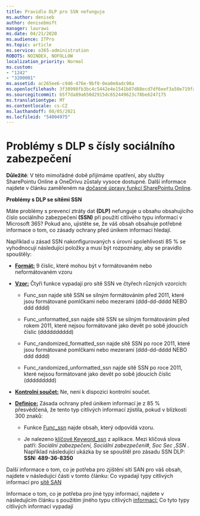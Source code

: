 ```yaml
---
title: Pravidlo DLP pro SSN nefunguje
ms.author: deniseb
author: denisebmsft
manager: laurawi
ms.date: 04/21/2020
ms.audience: ITPro
ms.topic: article
ms.service: o365-administration
ROBOTS: NOINDEX, NOFOLLOW
localization_priority: Normal
ms.custom:
- "1242"
- "3200001"
ms.assetid: ac265ee6-c946-476e-9bf0-0ea0e8adc98a
ms.openlocfilehash: 3f30998fb3bc4c5442e4e1541b87d88ecd7df6eef3a50e719fa5014eb86af39c
ms.sourcegitcommit: b5f7da89a650d2915dc652449623c78be6247175
ms.translationtype: MT
ms.contentlocale: cs-CZ
ms.lasthandoff: 08/05/2021
ms.locfileid: "54004975"
---
```

# <a name="dlp-issues-with-social-security-numbers"></a>Problémy s DLP s čísly sociálního zabezpečení

**Důležité**: V této mimořádné době přijímáme opatření, aby služby SharePointu Online a OneDrivu zůstaly vysoce dostupné. Další informace najdete v článku zaměřeném na [dočasné úpravy funkcí SharePointu Online](https://aka.ms/ODSPAdjustments).

**Problémy s DLP se sítěmi SSN**

Máte problémy s prevencí ztráty dat **(DLP)** nefunguje u obsahu obsahujícího číslo sociálního zabezpečení **(SSN)** při použití citlivého typu informací v Microsoft 365? Pokud ano, ujistěte se, že váš obsah obsahuje potřebné informace o tom, co zásady ochrany před únikem informací hledají. 
  
Například u zásad SSN nakonfigurovaných s úrovní spolehlivosti 85 % se vyhodnocují následující položky a musí být rozpoznány, aby se pravidlo spouštěly:
  
- **[Formát:](https://docs.microsoft.com/microsoft-365/compliance/sensitive-information-type-entity-definitions#format-80)** 9 číslic, které mohou být v formátovaném nebo neformátovaném vzoru

- **[Vzor:](https://msconnect.microsoft.com/https:/docs.microsoft.com/office365/securitycompliance/what-the-sensitive-information-types-look-for#pattern-80)** Čtyři funkce vypadají pro sítě SSN ve čtyřech různých vzorcích:

  - Func_ssn najde sítě SSN se silným formátováním před 2011, které jsou formátované pomlčkami nebo mezerami (ddd-dd-dddd NEBO ddd dddd)

  - Func_unformatted_ssn najde sítě SSN se silným formátováním před rokem 2011, které nejsou formátované jako devět po sobě jdoucích číslic (dddddddddd)

  - Func_randomized_formatted_ssn najde sítě SSN po roce 2011, které jsou formátované pomlčkami nebo mezerami (ddd-dd-dddd NEBO ddd dddd)

  - Func_randomized_unformatted_ssn najde sítě SSN po roce 2011, které nejsou formátované jako devět po sobě jdoucích číslic (ddddddddd)

- **[Kontrolní součet:](https://docs.microsoft.com/microsoft-365/compliance/sensitive-information-type-entity-definitions#checksum-79)** Ne, není k dispozici kontrolní součet.

- **[Definice:](https://docs.microsoft.com/microsoft-365/compliance/sensitive-information-type-entity-definitions#definition-80)** Zásada ochrany před únikem informací je z 85 % přesvědčená, že tento typ citlivých informací zjistila, pokud v blízkosti 300 znaků:

  - Funkce [Func_ssn](https://docs.microsoft.com/microsoft-365/compliance/sensitive-information-type-entity-definitions#pattern-80) najde obsah, který odpovídá vzoru.

  - Je nalezeno [klíčové Keyword_ssn](https://docs.microsoft.com/microsoft-365/compliance/sensitive-information-type-entity-definitions#keyword_ssn) z aplikace. Mezi klíčová slova patří:  *Sociální zabezpečení, Sociální zabezpečení#, Soc Sec ,SSN*  . Například následující ukázka by se spouštěl pro zásadu SSN DLP: **SSN: 489-36-8350**
  
Další informace o tom, co je potřeba pro zjištění sítí SAN pro váš obsah, najdete v následující části v tomto článku: Co vypadají typy citlivých informací pro [sítě SAN](https://docs.microsoft.com/microsoft-365/compliance/sensitive-information-type-entity-definitions#us-social-security-number-ssn)
  
Informace o tom, co je potřeba pro jiné typy informací, najdete v následujícím článku s použitím jiného typu citlivých [informací:](https://docs.microsoft.com/microsoft-365/compliance/sensitive-information-type-entity-definitions) Co tyto typy citlivých informací vypadají
  